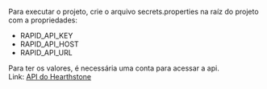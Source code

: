 
Para executar o projeto, crie o arquivo secrets.properties na raíz do projeto com a propriedades:

- RAPID_API_KEY
- RAPID_API_HOST
- RAPID_API_URL

Para ter os valores, é necessária uma conta para acessar a api.  
Link: [API do Hearthstone](https://rapidapi.com/omgvamp/api/hearthstone)